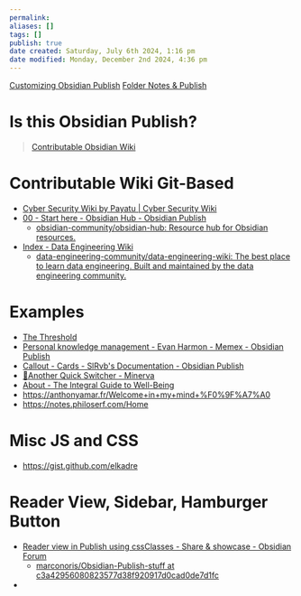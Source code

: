 ```yaml
---
permalink:
aliases: []
tags: []
publish: true
date created: Saturday, July 6th 2024, 1:16 pm
date modified: Monday, December 2nd 2024, 4:36 pm
---
```


[Customizing Obsidian Publish](../Contributable%20Obsidian%20Wiki/Customizing%20Obsidian%20Publish/Customizing%20Obsidian%20Publish.md)
[Folder Notes & Publish](../Contributable%20Obsidian%20Wiki/Folder%20Notes%20&%20Publish/Folder%20Notes%20&%20Publish.md)

# Is this Obsidian Publish?

> [Contributable Obsidian Wiki](../Contributable%20Obsidian%20Wiki/Contributable%20Obsidian%20Wiki.md) 

# Contributable Wiki Git-Based

- [Cyber Security Wiki by Payatu | Cyber Security Wiki](https://cyber-security.wiki/)
- [00 - Start here - Obsidian Hub - Obsidian Publish](https://publish.obsidian.md/hub/00+-+Start+here)
    - [obsidian-community/obsidian-hub: Resource hub for Obsidian resources.](https://github.com/obsidian-community/obsidian-hub)
- [Index - Data Engineering Wiki](https://dataengineering.wiki/Index)
    - [data-engineering-community/data-engineering-wiki: The best place to learn data engineering. Built and maintained by the data engineering community.](https://github.com/data-engineering-community/data-engineering-wiki)

# Examples

- [The Threshold](https://hermitage.utsob.me/)
- [Personal knowledge management - Evan Harmon - Memex - Obsidian Publish](https://publish.obsidian.md/evanharmon/pkm)
- [Callout - Cards - SlRvb's Documentation - Obsidian Publish](https://publish.obsidian.md/slrvb-docs/ITS+Theme/Callouts/Callout+-+Cards)
- [🦉Another Quick Switcher - Minerva](https://minerva.mamansoft.net/%F0%9F%A6%89My+Products/%F0%9F%A6%89Another+Quick+Switcher) 
- [About - The Integral Guide to Well-Being](https://integralguide.com/About) 
- https://anthonyamar.fr/Welcome+in+my+mind+%F0%9F%A7%A0
- https://notes.philoserf.com/Home

# Misc JS and CSS

- https://gist.github.com/elkadre

# Reader View, Sidebar, Hamburger Button

- [Reader view in Publish using cssClasses - Share & showcase - Obsidian Forum](https://forum.obsidian.md/t/reader-view-in-publish-using-cssclasses/84229)
	- [marconoris/Obsidian-Publish-stuff at c3a42956080823577d38f920917d0cad0de7d1fc](https://github.com/marconoris/Obsidian-Publish-stuff/tree/c3a42956080823577d38f920917d0cad0de7d1fc?tab=readme-ov-file) 
- 